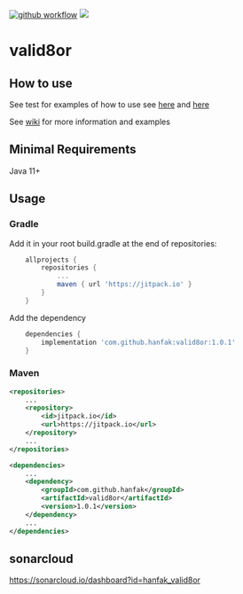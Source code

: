 
[![github workflow](https://img.shields.io/github/workflow/status/hanfak/valid8or/main.yml?style=flat-square)](https://github.com/hanfak/valid8or/actions)
[![](https://jitpack.io/v/hanfak/valid8or.svg)](https://jitpack.io/#hanfak/valid8or)
# valid8or

## How to use 

See test for examples of how to use see [here](https://github.com/hanfak/valid8or/tree/main/src/test/java/com/github/hanfak/valid8or/implmentation/couldsatisfy) and [here](https://github.com/hanfak/valid8or/tree/main/src/test/java/com/github/hanfak/valid8or/implmentation/mustsatisfy)

See [wiki](https://github.com/hanfak/valid8or/wiki) for more information and examples

## Minimal Requirements 

Java 11+

## Usage
### Gradle
Add it in your root build.gradle at the end of repositories:
```groovy
	allprojects {
		repositories {
			...
			maven { url 'https://jitpack.io' }
		}
	}
```
Add the dependency
```groovy
	dependencies {
		implementation 'com.github.hanfak:valid8or:1.0.1'
	}
```
### Maven
```xml
<repositories>
    ...
    <repository>
        <id>jitpack.io</id>
        <url>https://jitpack.io</url>
    </repository>
    ...
</repositories>

<dependencies>
    ...
    <dependency>
        <groupId>com.github.hanfak</groupId>
        <artifactId>valid8or</artifactId>
        <version>1.0.1</version>
    </dependency>
    ...
</dependencies>
```

## sonarcloud 

https://sonarcloud.io/dashboard?id=hanfak_valid8or
